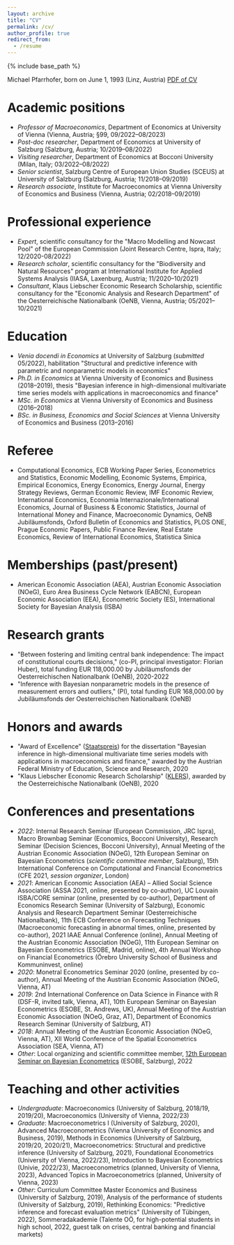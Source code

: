 ```yaml
---
layout: archive
title: "CV"
permalink: /cv/
author_profile: true
redirect_from:
  - /resume
---
```


{% include base_path %}

Michael Pfarrhofer, born on June 1, 1993 (Linz, Austria) [PDF of CV](https://www.dropbox.com/s/2xgz0ge1h4enc6i/cv.pdf?dl=0)

Academic positions
======
* _Professor of Macroeconomics_, Department of Economics at University of Vienna (Vienna, Austria; §99, 09/2022–08/2023)
* _Post-doc researcher_, Department of Economics at University of Salzburg (Salzburg, Austria; 10/2019–08/2022)
* _Visiting researcher_, Department of Economics at Bocconi University (Milan, Italy; 03/2022–08/2022)
* _Senior scientist_, Salzburg Centre of European Union Studies (SCEUS) at University of Salzburg (Salzburg, Austria; 11/2018–09/2019)
* _Research associate_, Institute for Macroeconomics at Vienna University of Economics and Business (Vienna, Austria; 02/2018–09/2019)

Professional experience
======
* _Expert_, scientific consultancy for the "Macro Modelling and Nowcast Pool" of the European Commission (Joint Research Centre, Ispra, Italy; 12/2020-08/2022)
* _Research scholar_, scientific consultancy for the "Biodiversity and Natural Resources" program at International Institute for Applied Systems Analysis (IIASA, Laxenburg, Austria; 11/2020–10/2021)
* _Consultant_, Klaus Liebscher Economic Research Scholarship, scientific consultancy for the "Economic Analysis and Research Department" of the Oesterreichische Nationalbank (OeNB, Vienna, Austria; 05/2021–10/2021)

Education
======
* _Venia docendi in Economics_ at University of Salzburg (_submitted_ 05/2022), habilitation "Structural and predictive inference with parametric and nonparametric models in economics"
* _Ph.D. in Economics_ at Vienna University of Economics and Business (2018–2019), thesis "Bayesian inference in high-dimensional multivariate time series models with applications in macroeconomics and finance"
* _MSc. in Economics_ at Vienna University of Economics and Business (2016–2018)
* _BSc. in Business, Economics and Social Sciences_ at Vienna University of Economics and Business (2013–2016)

Referee
======
* Computational Economics, ECB Working Paper Series, Econometrics and Statistics, Economic Modelling, Economic Systems, Empirica, Empirical Economics, Energy Economics, Energy Journal, Energy Strategy Reviews, German Economic Review, IMF Economic Review, International Economics, Economia Internazionale/International Economics, Journal of Business & Economic Statistics, Journal of International Money and Finance, Macroeconomic Dynamics, OeNB Jubiläumsfonds, Oxford Bulletin of Economics and Statistics, PLOS ONE, Prague Economic Papers, Public Finance Review, Real Estate Economics, Review of International Economics, Statistica Sinica

Memberships (past/present)
======
* American Economic Association (AEA), Austrian Economic Association (NOeG), Euro Area Business Cycle Network (EABCN), European Economic Association (EEA), Econometric Society (ES), International Society for Bayesian Analysis (ISBA)

Research grants
======
* "Between fostering and limiting central bank independence: The impact of constitutional courts decisions," (co-PI, principal investigator: Florian Huber), total funding EUR 118,000.00 by Jubiläumsfonds der Oesterreichischen Nationalbank (OeNB), 2020-2022
* "Inference with Bayesian nonparametric models in the presence of measurement errors and outliers," (PI), total funding EUR 168,000.00 by Jubiläumsfonds der Oesterreichischen Nationalbank (OeNB)

Honors and awards
======
* "Award of Excellence" ([Staatspreis](https://www.bmbwf.gv.at/Ministerium/Staatspreise-und-Auszeichnungen/Staatspreise.html)) for the dissertation "Bayesian inference in high-dimensional multivariate time series models with applications in macroeconomics and finance," awarded by the Austrian Federal Ministry of Education, Science and Research, 2020
* "Klaus Liebscher Economic Research Scholarship" ([KLERS](https://www.oenb.at/en/About-Us/Research-Promotion/scholarships_and_awards/klaus_liebscher_economic_research_scholarship.html)), awarded by the Oesterreichische Nationalbank (OeNB), 2020

Conferences and presentations
======
* _2022_: Internal Research Seminar (European Commission, JRC Ispra), Macro Brownbag Seminar (Economics, Bocconi University), Research Seminar (Decision Sciences, Bocconi University), Annual Meeting of the Austrian Economic Association (NOeG), 12th European Seminar on Bayesian Econometrics (_scientific committee member_, Salzburg), 15th International Conference on Computational and Financial Econometrics (CFE 2021, _session organizer_, London)
* _2021_: American Economic Association (AEA) – Allied Social Science Association (ASSA 2021, online, presented by co-author), UC Louvain ISBA/CORE seminar (online, presented by co-author), Department of Economics Research Seminar (University of Salzburg), Economic Analysis and Research Department Seminar (Oesterreichische Nationalbank), 11th ECB Conference on Forecasting Techniques (Macroeconomic forecasting in abnormal times, online, presented by co-author), 2021 IAAE Annual Conference (online), Annual Meeting of the Austrian Economic Association (NOeG), 11th European Seminar on Bayesian Econometrics (ESOBE, Madrid, online), 4th Annual Workshop on Financial Econometrics (Örebro University School of Business and Kommuninvest, online)
* _2020_: Monetral Econometrics Seminar 2020 (online, presented by co-author), Annual Meeting of the Austrian Economic Association (NOeG, Vienna, AT)
* _2019_: 2nd International Conference on Data Science in Finance with R (DSF-R, invited talk, Vienna, AT), 10th European Seminar on Bayesian Econometrics (ESOBE, St. Andrews, UK), Annual Meeting of the Austrian Economic Association (NOeG, Graz, AT), Department of Economics Research Seminar (University of Salzburg, AT)
* _2018_: Annual Meeting of the Austrian Economic Association (NOeG, Vienna, AT), XII World Conference of the Spatial Econometrics Association (SEA, Vienna, AT)
* _Other_: Local organizing and scientific committee member, [12th European Seminar on Bayesian Econometrics](https://sites.google.com/view/esobe2022salzburg) (ESOBE, Salzburg), 2022

Teaching and other activities
======
* _Undergraduate_: Macroeconomics (University of Salzburg, 2018/19, 2019/20), Macroeconomics (University of Vienna, 2022/23)
* _Graduate_: Macroeconometrics I (University of Salzburg, 2020), Advanced Macroeconometrics (Vienna University of Economics and Business, 2019), Methods in Economics (University of Salzburg, 2019/20, 2020/21), Macroeconometrics: Structural and predictive inference (University of Salzburg, 2021), Foundational Econometrics (University of Vienna, 2022/23), Introduction to Bayesian Econometrics (Univie, 2022/23), Macroeconometrics (planned, University of Vienna, 2023), Advanced Topics in Macroeconometrics (planned, University of Vienna, 2023)
* _Other_: Curriculum Committee Master Economics and Business (University of Salzburg, 2019), Analysis of the performance of students (University of Salzburg, 2019), Rethinking Economics: "Predictive inference and forecast evaluation metrics" (University of Tübingen, 2022), Sommeradakademie (Talente OÖ, for high-potential students in high school, 2022, guest talk on crises, central banking and financial markets)
